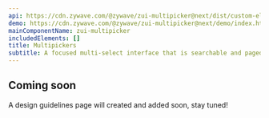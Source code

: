```yaml
---
api: https://cdn.zywave.com/@zywave/zui-multipicker@next/dist/custom-elements.json
demo: https://cdn.zywave.com/@zywave/zui-multipicker@next/demo/index.html
mainComponentName: zui-multipicker
includedElements: []
title: Multipickers
subtitle: A focused multi-select interface that is searchable and paged.
---
```


## Coming soon

A design guidelines page will created and added soon, stay tuned!
